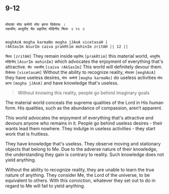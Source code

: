 ## 9-12


```shloka-sa

मोघाशा मोघ कर्मणो मोघ ज्ञाना विचेतसः ।
राक्षसीम् आसुरीम् चैव प्रकृतिम् मोहिनीम् श्रिताः ॥ १२ ॥

```
```shloka-sa-hk

moghAzA mogha karmaNo mogha jJAnA vicetasaH |
rAkSasIm AsurIm caiva prakRtim mohinIm zritAH || 12 ||

```
`श्रिताः` `[zritAH]` They remain inside `प्रकृतिम्` `[prakRtim]` this material world, `आसुरीम् मोहिनीम्` `[AsurIm mohinIm]` which advocates the enjoyment of everything that's attractive. `चैव राक्षसीम्` `[caiva rAkSasIm]` This world will definitely devour them. `विचेतसः` `[vicetasaH]` Without the ability to recognize reality, `मोघाशा` `[moghAzA]` they have useless desires, `मोघ कर्मणो` `[mogha karmaNo]` do useless activities `मोघ ज्ञाना` `[mogha jJAnA]` and have knowledge that's useless.


<a name='applnote_147'></a>
> Without knowing this reality, people go behind imaginary goals



The material world conceals the supreme qualities of the Lord in His human form. His qualities, such as the abundance of compassion, aren’t apparent.

This world advocates the enjoyment of everything that's attractive and devours anyone who remains in it. People go behind useless desires - their wants lead them nowhere. They indulge in useless activities - they start work that is fruitless. 

They have knowledge that's useless. They observe moving and stationary objects that belong to Me. Due to the adverse nature of their knowledge, the understanding they gain is contrary to reality. Such knowledge does not yield anything. 

Without the ability to recognize reality, they are unable to learn the true nature of anything. They consider Me, the Lord of the universe, to be equivalent to others. With this conviction, whatever they set out to do in regard to Me will fail to yield anything.



